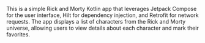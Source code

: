 This is a simple Rick and Morty Kotlin app that leverages Jetpack Compose for the user interface, Hilt for dependency injection, and Retrofit for network requests. The app displays a list of characters from the Rick and Morty universe, allowing users to view details about each character and mark their favorites.
